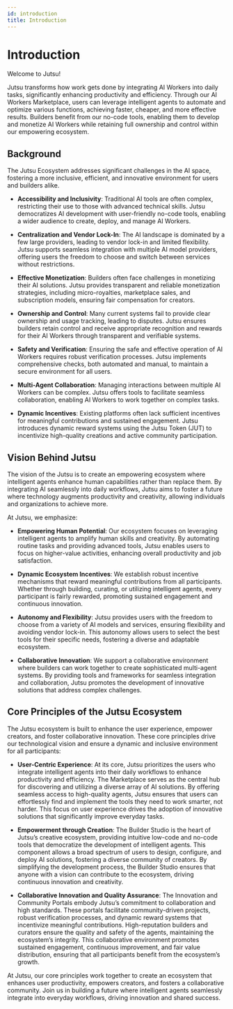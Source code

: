 ```yaml
---
id: introduction
title: Introduction
---
```


# Introduction

Welcome to Jutsu!

Jutsu transforms how work gets done by integrating AI Workers into daily tasks, significantly enhancing productivity and efficiency. Through our AI Workers Marketplace, users can leverage intelligent agents to automate and optimize various functions, achieving faster, cheaper, and more effective results. Builders benefit from our no-code tools, enabling them to develop and monetize AI Workers while retaining full ownership and control within our empowering ecosystem.

## Background

The Jutsu Ecosystem addresses significant challenges in the AI space, fostering a more inclusive, efficient, and innovative environment for users and builders alike.

- **Accessibility and Inclusivity**: Traditional AI tools are often complex, restricting their use to those with advanced technical skills. Jutsu democratizes AI development with user-friendly no-code tools, enabling a wider audience to create, deploy, and manage AI Workers.


- **Centralization and Vendor Lock-In**: The AI landscape is dominated by a few large providers, leading to vendor lock-in and limited flexibility. Jutsu supports seamless integration with multiple AI model providers, offering users the freedom to choose and switch between services without restrictions.


- **Effective Monetization**: Builders often face challenges in monetizing their AI solutions. Jutsu provides transparent and reliable monetization strategies, including micro-royalties, marketplace sales, and subscription models, ensuring fair compensation for creators.


- **Ownership and Control**: Many current systems fail to provide clear ownership and usage tracking, leading to disputes. Jutsu ensures builders retain control and receive appropriate recognition and rewards for their AI Workers through transparent and verifiable systems.


- **Safety and Verification**: Ensuring the safe and effective operation of AI Workers requires robust verification processes. Jutsu implements comprehensive checks, both automated and manual, to maintain a secure environment for all users.

- **Multi-Agent Collaboration**: Managing interactions between multiple AI Workers can be complex. Jutsu offers tools to facilitate seamless collaboration, enabling AI Workers to work together on complex tasks.


- **Dynamic Incentives**: Existing platforms often lack sufficient incentives for meaningful contributions and sustained engagement. Jutsu introduces dynamic reward systems using the Jutsu Token (JUT) to incentivize high-quality creations and active community participation.

## Vision Behind Jutsu

The vision of the Jutsu is to create an empowering ecosystem where intelligent agents enhance human capabilities rather than replace them. By integrating AI seamlessly into daily workflows, Jutsu aims to foster a future where technology augments productivity and creativity, allowing individuals and organizations to achieve more.

At Jutsu, we emphasize:

- **Empowering Human Potential**: Our ecosystem focuses on leveraging intelligent agents to amplify human skills and creativity. By automating routine tasks and providing advanced tools, Jutsu enables users to focus on higher-value activities, enhancing overall productivity and job satisfaction.


- **Dynamic Ecosystem Incentives**: We establish robust incentive mechanisms that reward meaningful contributions from all participants. Whether through building, curating, or utilizing intelligent agents, every participant is fairly rewarded, promoting sustained engagement and continuous innovation.


- **Autonomy and Flexibility**: Jutsu provides users with the freedom to choose from a variety of AI models and services, ensuring flexibility and avoiding vendor lock-in. This autonomy allows users to select the best tools for their specific needs, fostering a diverse and adaptable ecosystem.


- **Collaborative Innovation**: We support a collaborative environment where builders can work together to create sophisticated multi-agent systems. By providing tools and frameworks for seamless integration and collaboration, Jutsu promotes the development of innovative solutions that address complex challenges.

## Core Principles of the Jutsu Ecosystem

The Jutsu ecosystem is built to enhance the user experience, empower creators, and foster collaborative innovation. These core principles drive our technological vision and ensure a dynamic and inclusive environment for all participants:

- **User-Centric Experience**: At its core, Jutsu prioritizes the users who integrate intelligent agents into their daily workflows to enhance productivity and efficiency. The Marketplace serves as the central hub for discovering and utilizing a diverse array of AI solutions. By offering seamless access to high-quality agents, Jutsu ensures that users can effortlessly find and implement the tools they need to work smarter, not harder. This focus on user experience drives the adoption of innovative solutions that significantly improve everyday tasks.


- **Empowerment through Creation**: The Builder Studio is the heart of Jutsu’s creative ecosystem, providing intuitive low-code and no-code tools that democratize the development of intelligent agents. This component allows a broad spectrum of users to design, configure, and deploy AI solutions, fostering a diverse community of creators. By simplifying the development process, the Builder Studio ensures that anyone with a vision can contribute to the ecosystem, driving continuous innovation and creativity.


- **Collaborative Innovation and Quality Assurance**: The Innovation and Community Portals embody Jutsu’s commitment to collaboration and high standards. These portals facilitate community-driven projects, robust verification processes, and dynamic reward systems that incentivize meaningful contributions. High-reputation builders and curators ensure the quality and safety of the agents, maintaining the ecosystem’s integrity. This collaborative environment promotes sustained engagement, continuous improvement, and fair value distribution, ensuring that all participants benefit from the ecosystem’s growth.

At Jutsu, our core principles work together to create an ecosystem that enhances user productivity, empowers creators, and fosters a collaborative community. Join us in building a future where intelligent agents seamlessly integrate into everyday workflows, driving innovation and shared success.
